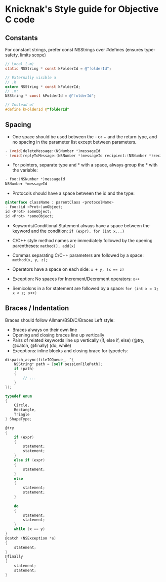 # Knicknak's Style guide for Objective C code

## Constants 
For constant strings, prefer const NSStrings over #defines (ensures type-safety, limits scope)

```Objective-C
// Local (.m)
static NSString * const kFolderId = @"folderId";

// Externally visible a
// .h
extern NSString * const kFolderId;
// .m:
NSString * const kFolderId = @"folderId";

// Instead of
#define kFolderId @"folderId"
```

## Spacing

* One space should be used between the - or + and the return type, and no spacing in the parameter list except between parameters.

```Objective-C
- (void)deleteMessage:(NSNumber *)messageId
- (void)replyToMessage:(NSNumber *)messageId recipient:(NSNumber *)recipientId
```

* For pointers, separate type and * with a space, always group the * with the variable:

```Objective-C
- foo:(NSNumber *)messageId
NSNumber *messageId
```

* Protocols should have a space between the id and the type:

```Objective-C
@interface className : parentClass <protocolName>
- foo:(id <Prot>)anObject;
id <Prot> someObject;
id <Prot> *someObject;
```

* Keywords/Conditional Statement always have a space between the keyword and the condition: ``` if (expr), for (int x...) ```

* C/C++ style method names are immediately followed by the opening parentheses: ``` method(), add(x) ```

* Commas separating C/C++ parameters are followed by a space: ``` method(x, y, z); ```

* Operators have a space on each side: ``` x + y, (x == z) ```
* Exception: No spaces for Increment/Decrement operators: ``` x++ ```

* Semicolons in a for statement are followed by a space: ``` for (int x = 1; x < z; x++) ```


## Braces / Indentation 

Braces should follow Allman/BSD/C/Braces Left style:
* Braces always on their own line
* Opening and closing braces line up vertically
* Pairs of related keywords line up vertically (if, else if, else) (@try, @catch, @finally) (do, while)
* Exceptions: inline blocks and closing brace for typedefs:

```Objective-C
dispatch_async(fileIOQueue_, ^{
    NSString* path = [self sessionFilePath];
    if (path) 
    {
        // ...
    }
});

typedef enum 
{
    Circle,
    Rectangle,
    Triagle
} ShapeType;

@try
{
    if (expr)
    {
        statement;
        statement;
    }
    else if (expr)
    {
        statement;
    }
    else
    {
        statement;
        statement;
    }
 
    do
    {
        statement;
        statement;
    }
    while (x == y)
} 
@catch (NSException *e) 
{
    statement;
}
@finally
{
    statement;
    statement;
}
```
